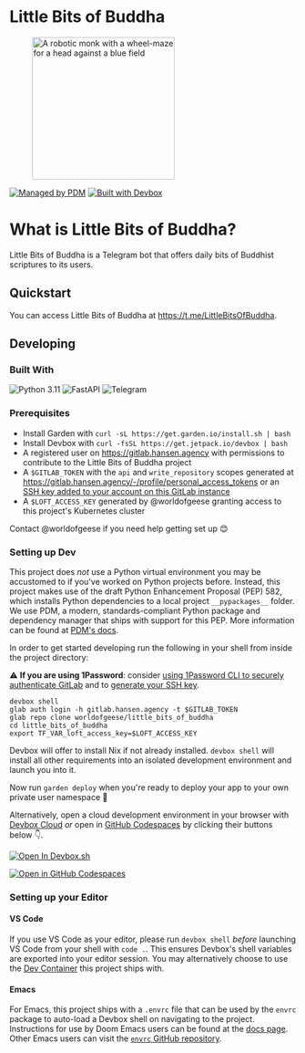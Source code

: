 # Little Bits of Buddha

<figure>
  <img src="https://us-east-1.linodeobjects.com/kinopio-uploads/wvF4LRNvUWaQyrINvklmE/little-bits-of-buddha-telegram-bot-logo--SNM.jpg" alt="A robotic monk with a wheel-maze for a head against a blue field" width="250" />
</figure>

[![Managed by PDM](https://img.shields.io/badge/pdm-managed-blueviolet)](https://pdm.fming.dev)
[![Built with Devbox](https://camo.githubusercontent.com/44007cdd3b58909b59b9d6ba003533cd620f85245a2aa4c84081e511b9c3b405/68747470733a2f2f6a65747061636b2e696f2f646576626f782f696d672f736869656c645f67616c6178792e737667)](https://jetpack.io/devbox/docs/contributor-quickstart/)

# What is Little Bits of Buddha?

Little Bits of Buddha is a Telegram bot that offers daily bits of Buddhist scriptures to its users.

## Quickstart

You can access Little Bits of Buddha at https://t.me/LittleBitsOfBuddha.

## Developing

### Built With

![Python 3.11](https://img.shields.io/badge/Python-FFD43B?style=for-the-badge&logo=python&logoColor=blue)
![FastAPI](https://img.shields.io/badge/fastapi-109989?style=for-the-badge&logo=FASTAPI&logoColor=white)
![Telegram](https://img.shields.io/badge/Telegram-2CA5E0?style=for-the-badge&logo=telegram&logoColor=white)

### Prerequisites

- Install Garden with `curl -sL https://get.garden.io/install.sh | bash`
- Install Devbox with `curl -fsSL https://get.jetpack.io/devbox | bash`
- A registered user on https://gitlab.hansen.agency with permissions to contribute to the Little Bits of Buddha project
- A `$GITLAB_TOKEN` with the `api` and `write_repository` scopes generated at https://gitlab.hansen.agency/-/profile/personal_access_tokens or an [SSH key added to your account on this GitLab instance](https://gitlab.hansen.agency/-/profile/keys)
- A `$LOFT_ACCESS_KEY` generated by @worldofgeese granting access to this project's Kubernetes cluster

Contact @worldofgeese if you need help getting set up 😊

### Setting up Dev

This project does _not_ use a Python virtual environment you may be accustomed to if you've worked on Python projects before. Instead, this project makes use of the draft Python Enhancement Proposal (PEP) 582, which installs Python dependencies to a local project `__pypackages__` folder. We use PDM, a modern, standards-compliant Python package and dependency manager that ships with support for this PEP. More information can be found at [PDM's docs](https://pdm.fming.dev/latest/usage/pep582/).

In order to get started developing run the following in your shell from inside the project directory:

⚠️ **If you are using 1Password**: consider [using 1Password CLI to securely authenticate GitLab](https://developer.1password.com/docs/cli/shell-plugins/gitlab/) and to [generate your SSH key](https://docs.gitlab.com/ee/user/ssh.html#generate-an-ssh-key-pair-with-1password).

```shell
devbox shell
glab auth login -h gitlab.hansen.agency -t $GITLAB_TOKEN
glab repo clone worldofgeese/little_bits_of_buddha
cd little_bits_of_buddha
export TF_VAR_loft_access_key=$LOFT_ACCESS_KEY
```

Devbox will offer to install Nix if not already installed. `devbox shell` will install all other requirements into an isolated development environment and launch you into it.

Now run `garden deploy` when you're ready to deploy your app to your own private user namespace 🚀

Alternatively, open a cloud development environment in your browser with [Devbox Cloud](https://www.jetpack.io/devbox/docs/devbox_cloud/) _or_ open in [GitHub Codespaces](https://docs.github.com/en/codespaces/overview) by clicking their buttons below 👇.

[![Open In Devbox.sh](https://jetpack.io/img/devbox/open-in-devbox.svg)](https://devbox.sh/github.com/worldofgeese/little_bits_of_buddha)

[![Open in GitHub Codespaces](https://github.com/codespaces/badge.svg)](https://github.com/codespaces/new?hide_repo_select=true&ref=main&repo=603759732&machine=standardLinux32gb&devcontainer_path=.devcontainer%2Fdevcontainer.json&location=WestEurope)

### Setting up your Editor

#### VS Code

If you use VS Code as your editor, please run `devbox shell` _before_ launching VS Code from your shell with `code .`. This ensures Devbox's shell variables are exported into your editor session. You may alternatively choose to use the [Dev Container](https://containers.dev/) this project ships with.

#### Emacs

For Emacs, this project ships with a `.envrc` file that can be used by the `envrc` package to auto-load a Devbox shell on navigating to the project. Instructions for use by Doom Emacs users can be found at the [docs page](https://docs.doomemacs.org/latest/modules/tools/direnv/). Other Emacs users can visit the [`envrc` GitHub repository](https://github.com/purcell/envrc).
